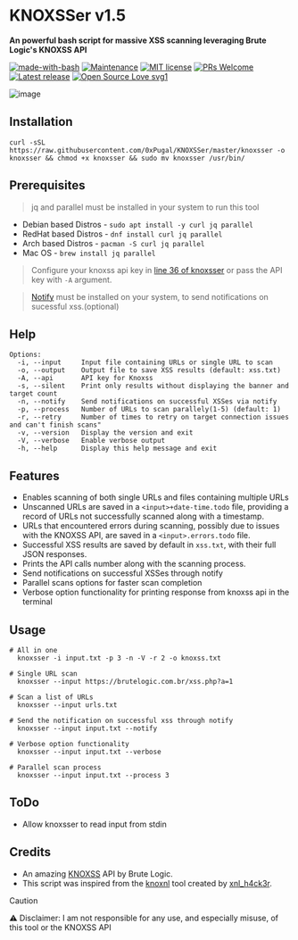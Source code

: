 # KNOXSSer v1.5

**An powerful bash script for massive XSS scanning leveraging Brute Logic's KNOXSS API**

[![made-with-bash](https://img.shields.io/badge/Made%20with-Bash-1f425f.svg)](https://www.gnu.org/software/bash/) [![Maintenance](https://img.shields.io/badge/Maintained%3F-yes-green.svg)](https://GitHub.com/0xPugal/KNOXSSer/graphs/commit-activity) [![MIT license](https://img.shields.io/badge/License-MIT-blue.svg)](https://lbesson.mit-license.org/) [![PRs Welcome](https://img.shields.io/badge/PRs-welcome-brightgreen.svg?style=flat-square)](http://makeapullrequest.com) [![Latest release](https://badgen.net/github/release/0xPugal/KNOXSSer?sort=semver&label=version)](https://github.com/0xPugal/KNOXSSer/releases) [![Open Source Love svg1](https://badges.frapsoft.com/os/v1/open-source.svg?v=103)](https://github.com/0xPugal/KNOXSSer)


![image](https://github.com/0xPugal/knoxsser/assets/75373225/b2219d21-d8d0-4b6a-8005-e402e0148964)


## Installation
```
curl -sSL https://raw.githubusercontent.com/0xPugal/KNOXSSer/master/knoxsser -o knoxsser && chmod +x knoxsser && sudo mv knoxsser /usr/bin/
```

## Prerequisites
> jq and parallel must be installed in your system to run this tool
  + Debian based Distros - ``sudo apt install -y curl jq parallel``
  + RedHat based Distros - ``dnf install curl jq parallel``
  + Arch based Distros - ``pacman -S curl jq parallel``
  + Mac OS - ``brew install jq parallel``
> Configure your knoxss api key in [line 36 of knoxsser](https://github.com/0xPugal/KNOXSSer/blob/master/knoxsser#L36) or pass the API key with ``-A`` argument.


> [Notify](https://github.com/projectdiscovery/notify) must be installed on your system, to send notifications on sucessful xss.(optional)


## Help
```
Options:
  -i, --input     Input file containing URLs or single URL to scan
  -o, --output    Output file to save XSS results (default: xss.txt)
  -A, --api       API key for Knoxss
  -s, --silent    Print only results without displaying the banner and target count
  -n, --notify    Send notifications on successful XSSes via notify
  -p, --process   Number of URLs to scan parallely(1-5) (default: 1)
  -r, --retry     Number of times to retry on target connection issues and can't finish scans"
  -v, --version   Display the version and exit
  -V, --verbose   Enable verbose output
  -h, --help      Display this help message and exit
```

## Features
   - Enables scanning of both single URLs and files containing multiple URLs
   - Unscanned URLs are saved in a `<input>+date-time.todo` file, providing a record of URLs not successfully scanned along with a timestamp.
   - URLs that encountered errors during scanning, possibly due to issues with the KNOXSS API, are saved in a `<input>.errors.todo` file. 
   - Successful XSS results are saved by default in `xss.txt`, with their full JSON responses.
   - Prints the API calls number along with the scanning process.
   - Send notifications on successful XSSes through notify
   - Parallel scans options for faster scan completion
   - Verbose option functionality for printing response from knoxss api in the terminal

## Usage
```
# All in one
  knoxsser -i input.txt -p 3 -n -V -r 2 -o knoxss.txt

# Single URL scan
  knoxsser --input https://brutelogic.com.br/xss.php?a=1

# Scan a list of URLs
  knoxsser --input urls.txt

# Send the notification on successful xss through notify
  knoxsser --input input.txt --notify

# Verbose option functionality
  knoxsser --input input.txt --verbose

# Parallel scan process
  knoxsser --input input.txt --process 3
```

## ToDo
+ Allow knoxsser to read input from stdin

## Credits
+ An amazing [KNOXSS](https://knoxss.me/) API by Brute Logic.
+ This script was inspired from the [knoxnl](https://github.com/xnl-h4ck3r/knoxnl) tool created by [xnl_h4ck3r](https://twitter.com/xnl_h4ck3r).

> [!CAUTION]
> ⚠️ Disclaimer: I am not responsible for any use, and especially misuse, of this tool or the KNOXSS API
